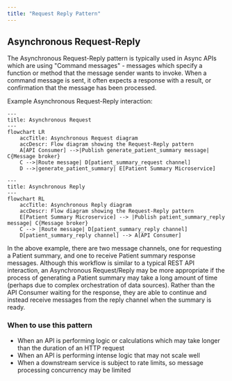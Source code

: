 ```yaml
---
title: "Request Reply Pattern"
---
```


## Asynchronous Request-Reply

The Asynchronous Request-Reply pattern is typically used in Async APIs which are using "Command messages" - messages which specify a function or method that the message sender wants to invoke. When a command message is sent, it often expects a response with a result, or confirmation that the message has been processed.

Example Asynchronous Request-Reply interaction:

```mermaid
---
title: Asynchronous Request
---
flowchart LR
    accTitle: Asynchronous Request diagram
    accDescr: Flow diagram showing the Request-Reply pattern
    A[API Consumer] -->|Publish generate_patient_summary message| C{Message broker}
    C -->|Route message| D[patient_summary_request channel]
    D -->|generate_patient_summary| E[Patient Summary Microservice]
```

```mermaid
---
title: Asynchronous Reply
---
flowchart RL
    accTitle: Asynchronous Reply diagram
    accDescr: Flow diagram showing the Request-Reply pattern
    E[Patient Summary Microservice] --> |Publish patient_summary_reply message| C{Message broker}
    C --> |Route message| D[patient_summary_reply channel]
    D[patient_summary_reply channel] --> A[API Consumer]
```

In the above example, there are two message channels, one for requesting a Patient summary, and one to receive Patient summary response messages. Although this workflow is similar to a typical REST API interaction, an Asynchronous Request/Reply may be more appropriate if the process of generating a Patient summary may take a long amount of time (perhaps due to complex orchestration of data sources). Rather than the API Consumer waiting for the response, they are able to continue and instead receive messages from the reply channel when the summary is ready.

### When to use this pattern

- When an API is performing logic or calculations which may take longer than the duration of an HTTP request
- When an API is performing intense logic that may not scale well
- When a downstream service is subject to rate limits, so message processing concurrency may be limited
